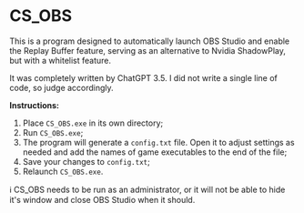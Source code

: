 # CS_OBS
This is a program designed to automatically launch OBS Studio and enable the Replay Buffer feature, serving as an alternative to Nvidia ShadowPlay, but with a whitelist feature.

It was completely written by ChatGPT 3.5. I did not write a single line of code, so judge accordingly.

**Instructions:**
1. Place `CS_OBS.exe` in its own directory;
2. Run `CS_OBS.exe`;
3. The program will generate a `config.txt` file. Open it to adjust settings as needed and add the names of game executables to the end of the file;
4. Save your changes to `config.txt`;
5. Relaunch `CS_OBS.exe`.

ℹ️ CS_OBS needs to be run as an administrator, or it will not be able to hide it's window and close OBS Studio when it should.
